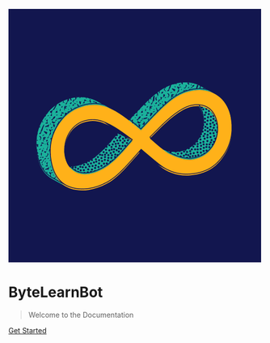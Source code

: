 ![logo](_media/bytelearn.png ':size=100')

# ByteLearnBot

> Welcome to the Documentation

[Get Started](#bytelearn-bot)